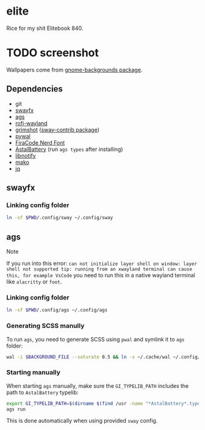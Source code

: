 # elite

Rice for my shit Elitebook 840.

# TODO screenshot

Wallpapers come from [gnome-backgrounds package](https://zebreus.github.io/all-gnome-backgrounds/wallpaper/70140479abcf51913eca764c686068c2e643a685).

## Dependencies

- git
- [swayfx](https://github.com/WillPower3309/swayfx)
- [ags](https://github.com/Aylur/ags)
- [rofi-wayland](https://github.com/davatorium/rofi)
- [grimshot](https://sr.ht/~emersion/grim/) ([sway-contrib package](https://github.com/OctopusET/sway-contrib))
- [pywal](https://github.com/dylanaraps/pywal)
- [FiraCode Nerd Font](https://www.nerdfonts.com)
- [AstalBattery](https://aylur.github.io/astal/guide/libraries/battery) (run `ags types` after installing)
- [libnotify](https://gitlab.gnome.org/GNOME/libnotify)
- [mako](https://github.com/emersion/mako)
- [jq](https://github.com/jqlang/jq)

## swayfx

### Linking config folder

```bash
ln -sf $PWD/.config/sway ~/.config/sway
```

## ags

> [!NOTE]
> If you run into this error: `can not initialize layer shell on window: layer shell not supported
tip: running from an xwayland terminal can cause this, for example VsCode` you need to run this in a native wayland terminal like `alacritty` or `foot`.

### Linking config folder

```bash
ln -sf $PWD/.config/ags ~/.config/ags
```

### Generating SCSS manully

To run `ags`, you need to generate SCSS using `pwal` and symlink it to `ags` folder:

```bash
wal -i $BACKGROUND_FILE --saturate 0.5 && ln -s ~/.cache/wal ~/.config/ags/wal
```

### Starting manually

When starting `ags` manually, make sure the `GI_TYPELIB_PATH` includes the path to `AstalBattery` typelib:

```bash
export GI_TYPELIB_PATH=$(dirname $(find /usr -name "*AstalBattery*.typelib" 2>/dev/null)):$GI_TYPELIB_PATH
ags run
```

This is done automatically when using provided `sway` config.